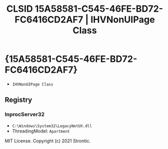 ﻿---
title: "CLSID 15A58581-C545-46FE-BD72-FC6416CD2AF7 | IHVNonUIPage Class"
excerpt: What is COM-Object CLSID 15A58581-C545-46FE-BD72-FC6416CD2AF7?
---

# {15A58581-C545-46FE-BD72-FC6416CD2AF7}

* `IHVNonUIPage Class`

## Registry


### InprocServer32

* `C:\Windows\System32\LegacyNetUX.dll`
* ThreadingModel: `Apartment`

MIT License. Copyright (c) 2021 Strontic.



